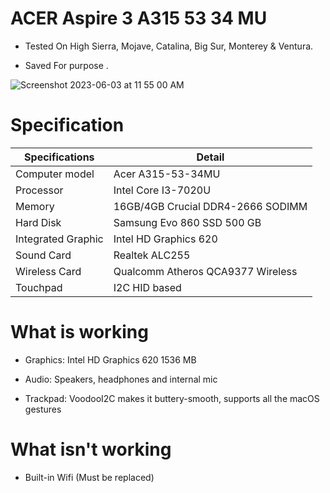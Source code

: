 # ACER Aspire 3 A315 53 34 MU
* Tested On High Sierra, Mojave, Catalina, Big Sur, Monterey & Ventura.

* Saved For purpose .

![Screenshot 2023-06-03 at 11 55 00 AM](https://github.com/Pwn0day/Acer-Aspire-3-A315-53-34-MU-Hackintosh/assets/42302310/bc9c47da-01f9-4eda-9b18-3cf90aa52a74)

# Specification

| Specifications  | Detail |
| ------------- | ------------- |
| Computer model  | Acer A315-53-34MU  |
|  Processor | Intel Core I3-7020U  |
| Memory  | 16GB/4GB Crucial DDR4-2666 SODIMM  |
| Hard Disk  | Samsung Evo 860 SSD 500 GB  |
| Integrated Graphic | Intel HD Graphics 620 |
| Sound Card  | Realtek ALC255  |
| Wireless Card  | Qualcomm Atheros QCA9377 Wireless  |
| Touchpad  | I2C HID based  |

# What is working

* Graphics: Intel HD Graphics 620 1536 МB

* Audio: Speakers, headphones and internal mic

* Trackpad: VoodooI2C makes it buttery-smooth, supports all the macOS gestures

# What isn't working
* Built-in Wifi (Must be replaced)
